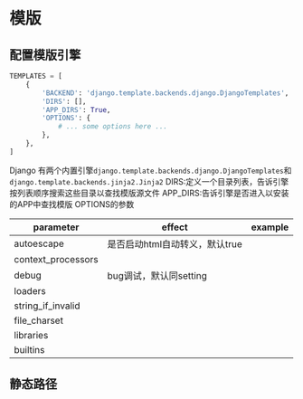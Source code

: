 # 模版

## 配置模版引擎

```Python
TEMPLATES = [
    {
        'BACKEND': 'django.template.backends.django.DjangoTemplates',
        'DIRS': [],
        'APP_DIRS': True,
        'OPTIONS': {
            # ... some options here ...
        },
    },
]
```

Django 有两个内置引擎`django.template.backends.django.DjangoTemplates`和`django.template.backends.jinja2.Jinja2`
DIRS:定义一个目录列表，告诉引擎按列表顺序搜索这些目录以查找模版源文件
APP_DIRS:告诉引擎是否进入以安装的APP中查找模版
OPTIONS的参数

|parameter|effect|example|
|---|---|---|
|autoescape|是否启动html自动转义，默认true||
|context_processors|||
|debug|bug调试，默认同setting||
|loaders|||
|string_if_invalid|||
|file_charset|||
|libraries|||
|builtins|||

## 静态路径